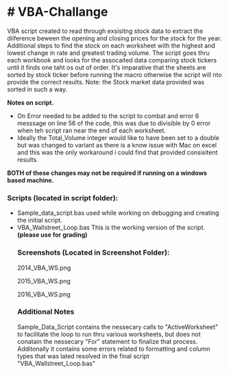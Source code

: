 <h1># VBA-Challange</h1>

VBA script created to read through exsisitng stock data to extract the diiference beween the opening and closing prices for the stock for the year. 
Additional steps to find the stock on each worksheet with the highest and lowest change in rate and greatest trading volume. The script goes thru each workbook and looks for the assocaited data comparing stock tickers until it finds one taht os out of order. It's imparative  that the sheets are sorted by stock ticker before running the macro otherwise the script will nto provide the correct results. Note: the Stock market data provided was sorted in such a way.

<b>Notes on script.</b>
<ul><li>On Error needed to be added to the script to combat and error 6 messsage on line 56 of the code, this was due to divisible by 0 error when teh script ran near the end of each worksheet.</li>
  
<li>Ideally the Total_Volume integer would like to  have been set to a double but was changed to variant as there is a know issue with Mac on excel and this was the only workaround i could find that provided consisitent results.</li></UL> 
  
<b>BOTH of these changes may not be required if running on a  windows based machine. </b>
  
<h3>Scripts (located in script folder):</h3>
  
  <ul><li>Sample_data_script.bas used while working on debugging and creating the initial script.</li>
  <li>VBA_Wallstreet_Loop.bas This is the working version of the script.<b> (please use for grading)</b></li>
  
<h3>Screenshots (Located in Screenshot Folder):</h3>
 
2014_VBA_WS.png

2015_VBA_WS.png

2016_VBA_WS.png

<h3>Additional Notes</h3>
Sample_Data_Script contains the nessecary calls to "ActiveWorksheet" to facilitate the loop to run thru various worksheets, but does not conatain the nessecary "For" statement to finalize that process. Additonally it contains some errors related to formatting and column types that was lated resolved in the final script "VBA_Wallstreet_Loop.bas"


